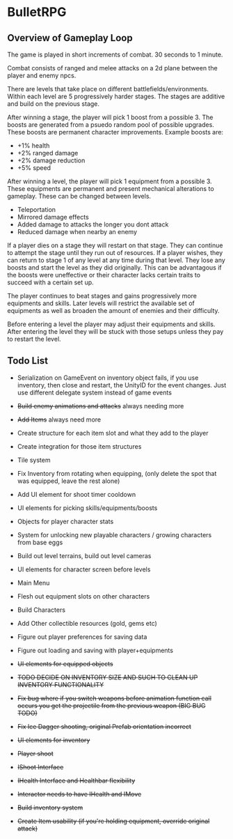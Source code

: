 # BulletRPG

## Overview of Gameplay Loop

The game is played in short increments of combat. 30 seconds to 1 minute.

Combat consists of ranged and melee attacks on a 2d plane between the player and enemy npcs.

There are levels that take place on different battlefields/environments. Within each level are 5 progressively harder stages. The stages are additive and build on the previous stage.

After winning a stage, the player will pick 1 boost from a possible 3. The boosts are generated from a psuedo random pool of possible upgrades. These boosts are permanent character improvements. Example boosts are:

- +1% health
- +2% ranged damage
- +2% damage reduction
- +5% speed

After winning a level, the player will pick 1 equipment from a possible 3. These equipments are permanent and present mechanical alterations to gameplay. These can be changed between levels.

- Teleportation
- Mirrored damage effects
- Added damage to attacks the longer you dont attack
- Reduced damage when nearby an enemy

If a player dies on a stage they will restart on that stage. They can continue to attempt the stage until they run out of resources. If a player wishes, they can return to stage 1 of any level at any time during that level. They lose any boosts and start the level as they did originally. This can be advantagous if the boosts were uneffective or their character lacks certain traits to succeed with a certain set up.

The player continues to beat stages and gains progressively more equipments and skills. Later levels will restrict the available set of equipments as well as broaden the amount of enemies and their difficulty.

Before entering a level the player may adjust their equipments and skills. After entering the level they will be stuck with those setups unless they pay to restart the level.



## Todo List
 
- Serialization on GameEvent on inventory object fails, if you use inventory, then close and restart, the UnityID for the event changes. Just use different delegate system instead of game events
- ~~Build enemy animations and attacks~~ always needing more
- ~~Add Items~~ always need more
- Create structure for each item slot and what they add to the player
- Create integration for those item structures
- Tile system
- Fix Inventory from rotating when equipping, (only delete the spot that was equipped, leave the rest alone)
- Add UI element for shoot timer cooldown
- UI elements for picking skills/equipments/boosts
- Objects for player character stats
- System for unlocking new playable characters / growing characters from base eggs
- Build out level terrains, build out level cameras
- UI elements for character screen before levels
- Main Menu
- Flesh out equipment slots on other characters
- Build Characters
- Add Other collectible resources (gold, gems etc)
- Figure out player preferences for saving data
- Figure out loading and saving with player+equipments


- ~~UI elements for equipped objects~~
- ~~TODO DECIDE ON INVENTORY SIZE AND SUCH TO CLEAN UP INVENTORY FUNCTIONALITY~~
- ~~Fix bug where if you switch weapons before animation function call occurs you get the projectile from the previous weapon (BIG BUG TODO)~~   
- ~~Fix Ice Dagger shooting, original Prefab orientation incorrect~~
- ~~UI elements for inventory~~
- ~~Player shoot~~
- ~~IShoot Interface~~
- ~~IHealth Interface and Healthbar flexibility~~
- ~~Interactor needs to have IHealth and IMove~~
- ~~Build inventory system~~
- ~~Create Item usability (if you're holding equipment, override original attack)~~
